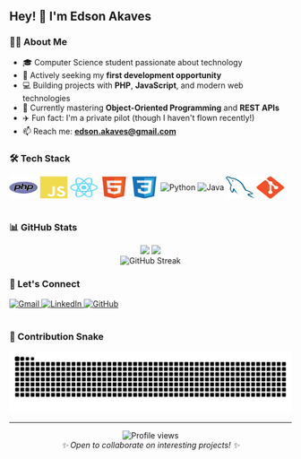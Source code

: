 ## Hey! 👋 I'm Edson Akaves

### 👨‍💻 About Me

- 🎓 Computer Science student passionate about technology
- 🔭 Actively seeking my **first development opportunity**
- 💻 Building projects with **PHP**, **JavaScript**, and modern web technologies
- 🌱 Currently mastering **Object-Oriented Programming** and **REST APIs**
- ✈️ Fun fact: I'm a private pilot (though I haven't flown recently!)
- 📫 Reach me: **edson.akaves@gmail.com**

### 🛠️ Tech Stack

<div align="left">
  <img align="center" alt="PHP" height="40" width="50" src="https://raw.githubusercontent.com/devicons/devicon/master/icons/php/php-original.svg">
  <img align="center" alt="JavaScript" height="40" width="50" src="https://raw.githubusercontent.com/devicons/devicon/master/icons/javascript/javascript-plain.svg">
  <img align="center" alt="React" height="40" width="50" src="https://raw.githubusercontent.com/devicons/devicon/master/icons/react/react-original.svg">
  <img align="center" alt="HTML5" height="40" width="50" src="https://raw.githubusercontent.com/devicons/devicon/master/icons/html5/html5-original.svg">
  <img align="center" alt="CSS3" height="40" width="50" src="https://raw.githubusercontent.com/devicons/devicon/master/icons/css3/css3-original.svg">
  <img align="center" alt="Python" height="40" width="50" src="https://cdn.jsdelivr.net/gh/devicons/devicon/icons/python/python-original.svg">
  <img align="center" alt="Java" height="40" width="50" src="https://cdn.jsdelivr.net/gh/devicons/devicon/icons/java/java-original.svg">
  <img align="center" alt="MySQL" height="40" width="50" src="https://raw.githubusercontent.com/devicons/devicon/master/icons/mysql/mysql-original.svg">
  <img align="center" alt="Git" height="40" width="50" src="https://raw.githubusercontent.com/devicons/devicon/master/icons/git/git-original.svg">
</div>

<br>

### 📊 GitHub Stats

<div align="center">
  <img height="180em" src="https://github-readme-stats.vercel.app/api?username=EdsonAkaves&show_icons=true&theme=tokyonight&include_all_commits=true&count_private=true&border_radius=10"/>
  <img height="180em" src="https://github-readme-stats.vercel.app/api/top-langs/?username=EdsonAkaves&layout=compact&langs_count=8&theme=tokyonight&border_radius=10"/>
</div>

<div align="center">
  <img src="https://github-readme-streak-stats.herokuapp.com/?user=EdsonAkaves&theme=tokyonight&border_radius=10" alt="GitHub Streak"/>
</div>

### 🤝 Let's Connect

<div align="left">
  <a href="mailto:edson.akaves@gmail.com">
    <img src="https://img.shields.io/badge/-Gmail-D14836?style=for-the-badge&logo=gmail&logoColor=white" alt="Gmail">
  </a>
  <a href="https://www.linkedin.com/in/edsonakaves/" target="_blank">
    <img src="https://img.shields.io/badge/-LinkedIn-0077B5?style=for-the-badge&logo=linkedin&logoColor=white" alt="LinkedIn">
  </a>
  <a href="https://github.com/EdsonAkaves">
    <img src="https://img.shields.io/badge/-GitHub-181717?style=for-the-badge&logo=github&logoColor=white" alt="GitHub">
  </a>
</div>

<br>

### 🐍 Contribution Snake

<picture>
  <source media="(prefers-color-scheme: dark)" srcset="https://raw.githubusercontent.com/EdsonAkaves/EdsonAkaves/output/github-contribution-grid-snake-dark.svg">
  <source media="(prefers-color-scheme: light)" srcset="https://raw.githubusercontent.com/EdsonAkaves/EdsonAkaves/output/github-contribution-grid-snake.svg">
  <img alt="github contribution grid snake animation" src="https://raw.githubusercontent.com/EdsonAkaves/EdsonAkaves/output/github-contribution-grid-snake.svg">
</picture>

---

<div align="center">
  <img src="https://komarev.com/ghpvc/?username=EdsonAkaves&color=blue&style=flat-square&label=Profile+Views" alt="Profile views"/>
</div>

<div align="center">
  <i>✨ Open to collaborate on interesting projects! ✨</i>
</div>
